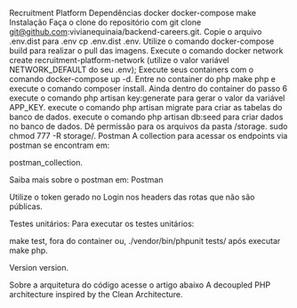 
Recruitment Platform
Dependências
docker
docker-compose
make
Instalação
Faça o clone do repositório com git clone git@github.com:vivianequinaia/backend-careers.git.
Copie o arquivo .env.dist para .env cp .env.dist .env.
Utilize o comando docker-compose build para realizar o pull das imagens.
Execute o comando docker network create recruitment-platform-network (utilize o valor variável NETWORK_DEFAULT do seu .env);
Execute seus containers com o comando docker-compose up -d.
Entre no container do php make php e execute o comando composer install.
Ainda dentro do container do passo 6 execute o comando php artisan key:generate para gerar o valor da variável APP_KEY.
execute o comando php artisan migrate para criar as tabelas do banco de dados.
execute o comando php artisan db:seed para criar dados no banco de dados.
Dê permissão para os arquivos da pasta /storage. sudo chmod 777 -R storage/.
Postman
A collection para acessar os endpoints via postman se encontram em:

postman_collection.

Saiba mais sobre o postman em: Postman

Utilize o token gerado no Login nos headers das rotas que não são públicas.

Testes unitários:
Para executar os testes unitários:

make test, fora do container ou, ./vendor/bin/phpunit tests/ após executar make php.

Version
version.

Sobre a arquitetura do código acesse o artigo abaixo
A decoupled PHP architecture inspired by the Clean Architecture.
